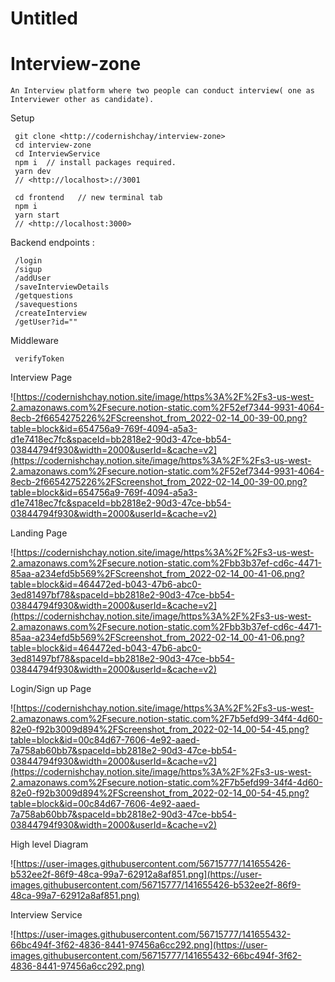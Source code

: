 # Untitled

# Interview-zone

```
An Interview platform where two people can conduct interview( one as Interviewer other as candidate).

```

Setup

```
 git clone <http://codernishchay/interview-zone>
 cd interview-zone
 cd InterviewService
 npm i  // install packages required.
 yarn dev
 // <http://localhost>://3001

 cd frontend   // new terminal tab
 npm i
 yarn start
 // <http://localhost:3000>

```

Backend endpoints :

```
 /login
 /sigup
 /addUser
 /saveInterviewDetails
 /getquestions
 /savequestions
 /createInterview
 /getUser?id=""

```

Middleware

```
 verifyToken

```

Interview Page

![https://codernishchay.notion.site/image/https%3A%2F%2Fs3-us-west-2.amazonaws.com%2Fsecure.notion-static.com%2F52ef7344-9931-4064-8ecb-2f6654275226%2FScreenshot_from_2022-02-14_00-39-00.png?table=block&id=654756a9-769f-4094-a5a3-d1e7418ec7fc&spaceId=bb2818e2-90d3-47ce-bb54-03844794f930&width=2000&userId=&cache=v2](https://codernishchay.notion.site/image/https%3A%2F%2Fs3-us-west-2.amazonaws.com%2Fsecure.notion-static.com%2F52ef7344-9931-4064-8ecb-2f6654275226%2FScreenshot_from_2022-02-14_00-39-00.png?table=block&id=654756a9-769f-4094-a5a3-d1e7418ec7fc&spaceId=bb2818e2-90d3-47ce-bb54-03844794f930&width=2000&userId=&cache=v2)

Landing Page

![https://codernishchay.notion.site/image/https%3A%2F%2Fs3-us-west-2.amazonaws.com%2Fsecure.notion-static.com%2Fbb3b37ef-cd6c-4471-85aa-a234efd5b569%2FScreenshot_from_2022-02-14_00-41-06.png?table=block&id=464472ed-b043-47b6-abc0-3ed81497bf78&spaceId=bb2818e2-90d3-47ce-bb54-03844794f930&width=2000&userId=&cache=v2](https://codernishchay.notion.site/image/https%3A%2F%2Fs3-us-west-2.amazonaws.com%2Fsecure.notion-static.com%2Fbb3b37ef-cd6c-4471-85aa-a234efd5b569%2FScreenshot_from_2022-02-14_00-41-06.png?table=block&id=464472ed-b043-47b6-abc0-3ed81497bf78&spaceId=bb2818e2-90d3-47ce-bb54-03844794f930&width=2000&userId=&cache=v2)

Login/Sign up Page

![https://codernishchay.notion.site/image/https%3A%2F%2Fs3-us-west-2.amazonaws.com%2Fsecure.notion-static.com%2F7b5efd99-34f4-4d60-82e0-f92b3009d894%2FScreenshot_from_2022-02-14_00-54-45.png?table=block&id=00c84d67-7606-4e92-aaed-7a758ab60bb7&spaceId=bb2818e2-90d3-47ce-bb54-03844794f930&width=2000&userId=&cache=v2](https://codernishchay.notion.site/image/https%3A%2F%2Fs3-us-west-2.amazonaws.com%2Fsecure.notion-static.com%2F7b5efd99-34f4-4d60-82e0-f92b3009d894%2FScreenshot_from_2022-02-14_00-54-45.png?table=block&id=00c84d67-7606-4e92-aaed-7a758ab60bb7&spaceId=bb2818e2-90d3-47ce-bb54-03844794f930&width=2000&userId=&cache=v2)

High level Diagram

![https://user-images.githubusercontent.com/56715777/141655426-b532ee2f-86f9-48ca-99a7-62912a8af851.png](https://user-images.githubusercontent.com/56715777/141655426-b532ee2f-86f9-48ca-99a7-62912a8af851.png)

Interview Service

![https://user-images.githubusercontent.com/56715777/141655432-66bc494f-3f62-4836-8441-97456a6cc292.png](https://user-images.githubusercontent.com/56715777/141655432-66bc494f-3f62-4836-8441-97456a6cc292.png)
